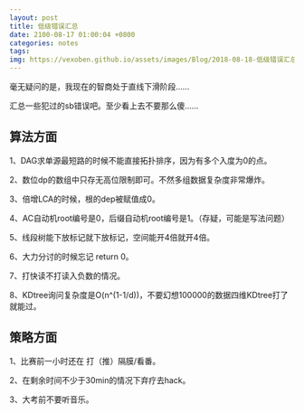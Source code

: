 ```yaml
---
layout: post
title: 低级错误汇总
date: 2100-08-17 01:00:04 +0800
categories: notes
tags: 
img: https://vexoben.github.io/assets/images/Blog/2018-08-18-低级错误汇总.JPG
---
```


毫无疑问的是，我现在的智商处于直线下滑阶段……

汇总一些犯过的sb错误吧。至少看上去不要那么傻……

## **算法方面**

1、DAG求单源最短路的时候不能直接拓扑排序，因为有多个入度为0的点。

2、数位dp的数组中只存无高位限制即可。不然多组数据复杂度非常爆炸。

3、倍增LCA的时候，根的dep被赋值成0。

4、AC自动机root编号是0，后缀自动机root编号是1。（存疑，可能是写法问题）

5、线段树能下放标记就下放标记，空间能开4倍就开4倍。

6、大力分讨的时候忘记 return 0。

7、打快读不打读入负数的情况。

8、KDtree询问复杂度是O(n^(1-1/d))，不要幻想100000的数据四维KDtree打了就能过。

## **策略方面**

1、比赛前一小时还在 打（推）隔膜/看番。

2、在剩余时间不少于30min的情况下弃疗去hack。

3、大考前不要听音乐。